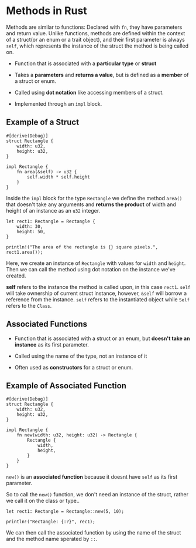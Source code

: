 # Methods in Rust
Methods are similar to functions: Declared with `fn`, they have parameters and return value. Unlike functions, methods are defined within the context of a struct(or an enum or a trait object), and their first parameter is always `self`, which represents the instance of the struct the method is being called on.

* Function that is associated with a __particular type__ or __struct__

* Takes a __parameters__ and __returns a value__, but is defined as a __member__ of a struct or enum.

* Called using __dot notation__ like accessing members of a struct.

* Implemented through an `impl` block.

## Example of a Struct
```
#[derive(Debug)]
struct Rectangle {
    width: u32,
    height: u32,
}

impl Rectangle {
    fn area(&self) -> u32 {
        self.width * self.height
    }
}

```

Inside the `impl` block for the type `Rectangle` we define the method `area()` that doesn't take any arguments and __returns the product__ of width and height of an instance as an `u32` integer.

```
let rect1: Rectangle = Rectangle {
    width: 30,
    height: 50,
}

println!("The area of the rectangle is {} square pixels.", rect1.area());

```

Here, we create an instance of `Rectangle` with values for `width` and `height`. Then we can call the method using dot notation on the instance we've created.

__self__ refers to the instance the method is called upon, in this case `rect1`. `self` will take ownership of current struct instance, however, `&self` will  borrow a reference from the instance. `self` refers to the instantiated object while `Self` refers to the `Class`.

## Associated Functions

* Function that is associated with a struct or an enum, but __doesn't take an instance__ as its first parameter.

* Called using the name of the type, not an instance of it

* Often used as __constructors__ for a struct or enum.

## Example of Associated Function

```
#[derive(Debug)]
struct Rectangle {
    width: u32,
    height: u32,
}

impl Rectangle {
    fn new(width: u32, height: u32) -> Rectangle {
        Rectangle {
            width,
            height,
        }
    }
}

```
`new()` is an __associated function__ because it doesnt have `self` as its first parameter.

So to call the `new()` function, we don't need an instance of the struct, rather we call it on the class or type..


```
let rect1: Rectangle = Rectangle::new(5, 10);

println!("Rectangle: {:?}", rec1);
```

We can then call the associated function by using the name of the struct and the method name sperated by `::`.
